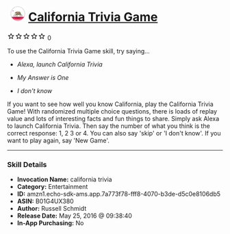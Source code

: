 # &nbsp;<img src="skill_icon" alt="California Trivia Game icon" width="36"> [California Trivia Game](http://alexa.amazon.com/#skills/amzn1.echo-sdk-ams.app.7a773f78-fff8-4070-b3de-d5c0e8106db5)
![0 stars](../../images/ic_star_border_black_18dp_1x.png)![0 stars](../../images/ic_star_border_black_18dp_1x.png)![0 stars](../../images/ic_star_border_black_18dp_1x.png)![0 stars](../../images/ic_star_border_black_18dp_1x.png)![0 stars](../../images/ic_star_border_black_18dp_1x.png) 0

To use the California Trivia Game skill, try saying...

* *Alexa, launch California Trivia*

* *My Answer is One*

* *I don't know*

If you want to see how well you know California, play the California Trivia Game! With randomized multiple choice questions, there is loads of replay value and lots of interesting facts and fun things to share. Simply ask Alexa to launch California Trivia. Then say the number of what you think is the correct response: 1, 2 3 or 4. You can also say 'skip' or 'I don't know'. If you want to play again, say 'New Game'.

***

### Skill Details

* **Invocation Name:** california trivia
* **Category:** Entertainment
* **ID:** amzn1.echo-sdk-ams.app.7a773f78-fff8-4070-b3de-d5c0e8106db5
* **ASIN:** B01G4UX380
* **Author:** Russell Schmidt
* **Release Date:** May 25, 2016 @ 09:38:40
* **In-App Purchasing:** No
